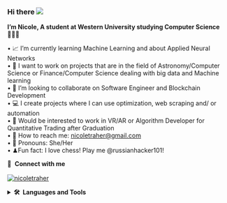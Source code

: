 ### Hi there  <img src="https://media.giphy.com/media/hvRJCLFzcasrR4ia7z/giphy.gif" width="25px"></a>

**I’m Nicole, A student at Western University studying Computer Science 👩🏻‍💻 <br />**
 
• 📈 I’m currently learning Machine Learning and about Applied Neural Networks <br />
• 🔭 I want to work on projects that are in the field of Astronomy/Computer Science or Finance/Computer Science dealing with big data and Machine learning <br />
• 🏫 I’m looking to collaborate on Software Engineer and Blockchain Development <br />
• 💻 I create projects where I can use optimization, web scraping and/ or automation <br />
• 👾 Would be interested to work in VR/AR or Algorithm Developer for Quantitative Trading after Graduation <br />
• 📧 How to reach me: nicoletraher@gmail.com <br />
• 🙂 Pronouns: She/Her <br />
• ♟Fun fact: I love chess! Play me @russianhacker101! <br />

🔗 &nbsp;**Connect with me**
<p align="left">
<a href="https://www.linkedin.com/in/nicole-traher-1190601a1/" target="blank"><img align="center" src="https://raw.githubusercontent.com/rahuldkjain/github-profile-readme-generator/master/src/images/icons/Social/linked-in-alt.svg" alt="nicoletraher" height="30" width="40" /></a>

<details>
 <summary><b>🛠️&nbsp;&nbsp;Languages&nbsp;and&nbsp;Tools</b></summary> 
 <br/>
 <p align="left"> <a href="https://www.cprogramming.com/" target="_blank"> <img src="https://raw.githubusercontent.com/devicons/devicon/master/icons/c/c-original.svg" alt="c" width="40" height="40"/> </a> <a href="https://www.linux.org/" target="_blank"> <img src="https://raw.githubusercontent.com/devicons/devicon/master/icons/linux/linux-original.svg" alt="linux" width="40" height="40"/> </a> <a href="https://www.python.org" target="_blank"> <img src="https://raw.githubusercontent.com/devicons/devicon/master/icons/python/python-original.svg" alt="python" width="40" height="40"/> </a> </p>

